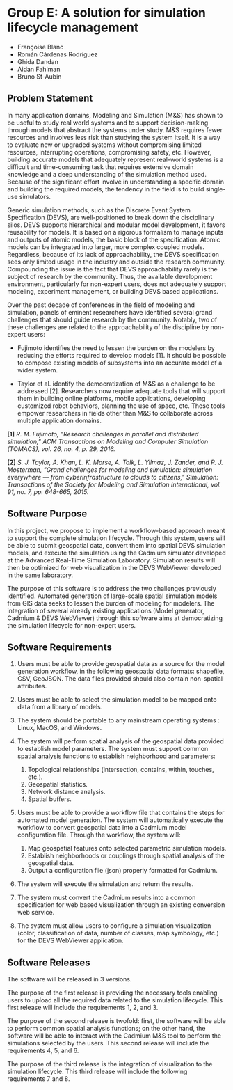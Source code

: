 # Group E: A solution for simulation lifecycle management

 - Françoise Blanc
 - Román Cárdenas Rodríguez
 - Ghida Dandan
 - Aidan Fahlman
 - Bruno St-Aubin

## Problem Statement

In many application domains, Modeling and Simulation (M&S) has shown to be useful to study real world systems and to support decision-making through models that abstract the systems under study. M&S requires fewer resources and involves less risk than studying the system itself. It is a way to evaluate new or upgraded systems without compromising limited resources, interrupting operations, compromising safety, etc. However, building accurate models that adequately represent real-world systems is a difficult and time-consuming task that requires extensive domain knowledge and a deep understanding of the simulation method used. Because of the significant effort involve in understanding a specific domain and building the required models, the tendency in the field is to build single-use simulators.

Generic simulation methods, such as the Discrete Event System Specification (DEVS), are well-positioned to break down the disciplinary silos. DEVS supports hierarchical and modular model development, it favors reusability for models. It is based on a rigorous formalism to manage inputs and outputs of atomic models, the basic block of the specification. Atomic models can be integrated into larger, more complex coupled models. Regardless, because of its lack of approachability, the DEVS specification sees only limited usage in the industry and outside the research community. Compounding the issue is the fact that DEVS approachability rarely is the subject of research by the community. Thus, the available development environment, particularly for non-expert users, does not adequately support modeling, experiment management, or building DEVS based applications.

Over the past decade of conferences in the field of modeling and simulation, panels of eminent researchers have identified several grand challenges that should guide research by the community. Notably, two of these challenges are related to the approachability of the discipline by non-expert users:

- Fujimoto identifies the need to lessen the burden on the modelers by reducing the efforts required to develop models [1]. It should be possible to compose existing models of subsystems into an accurate model of a wider system.

- Taylor et al. identify the democratization of M&S as a challenge to be addressed [2]. Researchers now require adequate tools that will support them in building online platforms, mobile applications, developing customized robot behaviors, planning the use of space, etc. These tools empower researchers in fields other than M&S to collaborate across multiple application domains.

<b>[1]</b> <i>R. M. Fujimoto, "Research challenges in parallel and distributed simulation," ACM Transactions on Modeling and Computer Simulation (TOMACS), vol. 26, no. 4, p. 29, 2016.</i>

<b>[2]</b> <i>S. J. Taylor, A. Khan, L. K. Morse, A. Tolk, L. Yilmaz, J. Zander, and P. J. Mosterman, "Grand challenges for modeling and simulation: simulation everywhere — from cyberinfrastructure to clouds to citizens," Simulation: Transactions of the Society for Modeling and Simulation International, vol. 91, no. 7, pp. 648-665, 2015.</i>

## Software Purpose

In this project, we propose to implement a workflow-based approach meant to support the complete simulation lifecycle. Through this system, users will be able to submit geospatial data, convert them into spatial DEVS simulation models, and execute the simulation using the Cadmium simulator developed at the Advanced Real-Time Simulation Laboratory. Simulation results will then be optimized for web visualization in the DEVS WebViewer developed in the same laboratory.

The purpose of this software is to address the two challenges previously identified. Automated generation of large-scale spatial simulation models from GIS data seeks to lessen the burden of modeling for modelers. The integration of several already existing applications (Model generator, Cadmium & DEVS WebViewer) through this software aims at democratizing the simulation lifecycle for non-expert users.

## Software Requirements

1. Users must be able to provide geospatial data as a source for the model generation workflow, in the following geospatial data formats: shapefile, CSV, GeoJSON. The data files provided should also contain non-spatial attributes.

2. Users must be able to select the simulation model to be mapped onto data from a library of models.

3. The system should be portable to any mainstream operating systems : Linux, MacOS, and Windows.

4. The system will perform spatial analysis of the geospatial data provided to establish model parameters. The system must support common spatial analysis functions to establish neighborhood and parameters:
	1. Topological relationships (intersection, contains, within, touches, etc.).
	2. Geospatial statistics.
	3. Network distance analysis.
	4. Spatial buffers.

5. Users must be able to provide a workflow file that contains the steps for automated model generation. The system will automatically execute the workflow to convert geospatial data into a Cadmium model configuration file. Through the workflow, the system will:
	1. Map geospatial features onto selected parametric simulation models.
	2. Establish neighborhoods or couplings through spatial analysis of the geospatial data.
	3. Output a configuration file (json) properly formatted for Cadmium.

6. The system will execute the simulation and return the results.

7. The system must convert the Cadmium results into a common specification for web based visualization through an existing conversion web service.

8. The system must allow users to configure a simulation visualization (color, classification of data, number of classes, map symbology, etc.) for the DEVS WebViewer application.

## Software Releases
The software will be released in 3 versions.

The purpose of the first release is providing the necessary tools enabling users to upload all the required data related to the simulation lifecycle. This first release will include the requirements 1, 2, and 3.

The purpose of the second release is twofold: first, the software will be able to perform common spatial analysis functions; on the other hand, the software will be able to interact with the Cadmium M&S tool to perform the simulations selected by the users. This second release will include the requirements 4, 5, and 6.

The purpose of the third release is the integration of visualization to the simulation lifecycle. This third release will include the following requirements 7 and 8.
